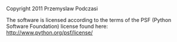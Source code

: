 Copyright 2011 Przemyslaw Podczasi

The software is licensed according to the terms of the PSF (Python Software Foundation) license found here: http://www.python.org/psf/license/